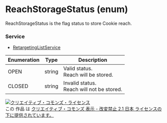 # ReachStorageStatus (enum)
ReachStorageStatus is the flag status to store Cookie reach.

### Service
+ [RetargetingListService](./services/RetargetingListService.md)

| Enumeration | Type | Description | 
|---|---|---|
| OPEN| string| Valid status.<br>Reach will be stored.  |
| CLOSED| string| Invalid status.<br>Reach will not be stored. |

<a rel="license" href="http://creativecommons.org/licenses/by-nd/2.1/jp/"><img alt="クリエイティブ・コモンズ・ライセンス" style="border-width:0" src="https://i.creativecommons.org/l/by-nd/2.1/jp/88x31.png" /></a><br />この 作品 は <a rel="license" href="http://creativecommons.org/licenses/by-nd/2.1/jp/">クリエイティブ・コモンズ 表示 - 改変禁止 2.1 日本 ライセンスの下に提供されています。</a>

